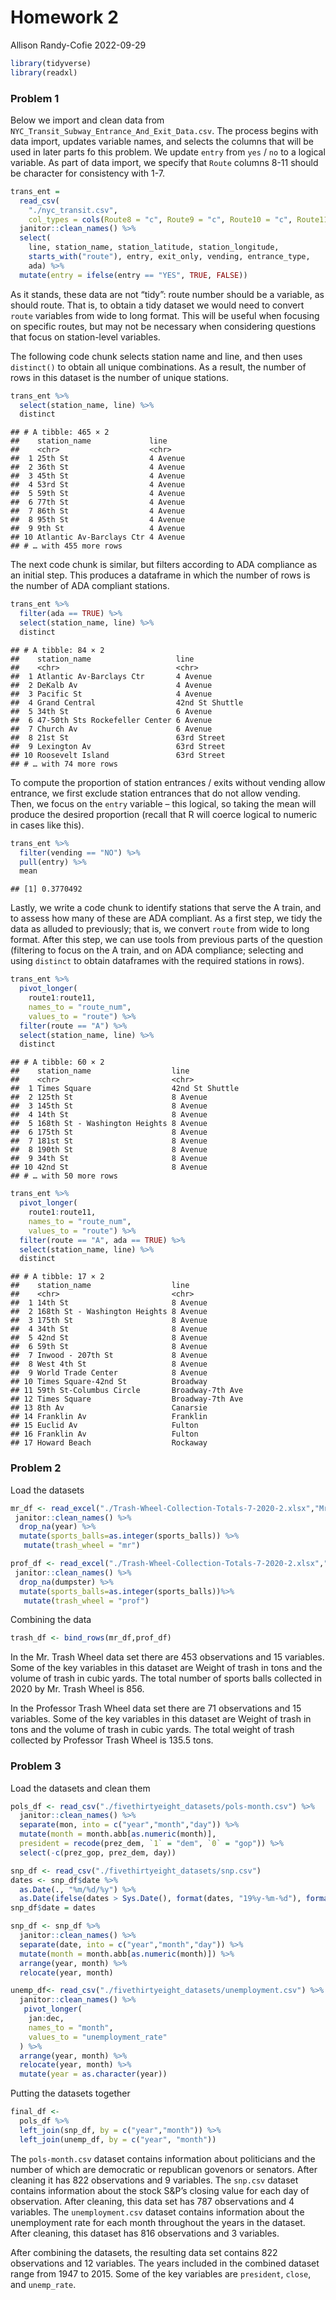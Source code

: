Homework 2
================
Allison Randy-Cofie
2022-09-29

``` r
library(tidyverse)
library(readxl)
```

### Problem 1

Below we import and clean data from
`NYC_Transit_Subway_Entrance_And_Exit_Data.csv`. The process begins with
data import, updates variable names, and selects the columns that will
be used in later parts fo this problem. We update `entry` from `yes` /
`no` to a logical variable. As part of data import, we specify that
`Route` columns 8-11 should be character for consistency with 1-7.

``` r
trans_ent = 
  read_csv(
    "./nyc_transit.csv",
    col_types = cols(Route8 = "c", Route9 = "c", Route10 = "c", Route11 = "c")) %>% 
  janitor::clean_names() %>% 
  select(
    line, station_name, station_latitude, station_longitude, 
    starts_with("route"), entry, exit_only, vending, entrance_type, 
    ada) %>% 
  mutate(entry = ifelse(entry == "YES", TRUE, FALSE))
```

As it stands, these data are not “tidy”: route number should be a
variable, as should route. That is, to obtain a tidy dataset we would
need to convert `route` variables from wide to long format. This will be
useful when focusing on specific routes, but may not be necessary when
considering questions that focus on station-level variables.

The following code chunk selects station name and line, and then uses
`distinct()` to obtain all unique combinations. As a result, the number
of rows in this dataset is the number of unique stations.

``` r
trans_ent %>% 
  select(station_name, line) %>% 
  distinct
```

    ## # A tibble: 465 × 2
    ##    station_name             line    
    ##    <chr>                    <chr>   
    ##  1 25th St                  4 Avenue
    ##  2 36th St                  4 Avenue
    ##  3 45th St                  4 Avenue
    ##  4 53rd St                  4 Avenue
    ##  5 59th St                  4 Avenue
    ##  6 77th St                  4 Avenue
    ##  7 86th St                  4 Avenue
    ##  8 95th St                  4 Avenue
    ##  9 9th St                   4 Avenue
    ## 10 Atlantic Av-Barclays Ctr 4 Avenue
    ## # … with 455 more rows

The next code chunk is similar, but filters according to ADA compliance
as an initial step. This produces a dataframe in which the number of
rows is the number of ADA compliant stations.

``` r
trans_ent %>% 
  filter(ada == TRUE) %>% 
  select(station_name, line) %>% 
  distinct
```

    ## # A tibble: 84 × 2
    ##    station_name                   line           
    ##    <chr>                          <chr>          
    ##  1 Atlantic Av-Barclays Ctr       4 Avenue       
    ##  2 DeKalb Av                      4 Avenue       
    ##  3 Pacific St                     4 Avenue       
    ##  4 Grand Central                  42nd St Shuttle
    ##  5 34th St                        6 Avenue       
    ##  6 47-50th Sts Rockefeller Center 6 Avenue       
    ##  7 Church Av                      6 Avenue       
    ##  8 21st St                        63rd Street    
    ##  9 Lexington Av                   63rd Street    
    ## 10 Roosevelt Island               63rd Street    
    ## # … with 74 more rows

To compute the proportion of station entrances / exits without vending
allow entrance, we first exclude station entrances that do not allow
vending. Then, we focus on the `entry` variable – this logical, so
taking the mean will produce the desired proportion (recall that R will
coerce logical to numeric in cases like this).

``` r
trans_ent %>% 
  filter(vending == "NO") %>% 
  pull(entry) %>% 
  mean
```

    ## [1] 0.3770492

Lastly, we write a code chunk to identify stations that serve the A
train, and to assess how many of these are ADA compliant. As a first
step, we tidy the data as alluded to previously; that is, we convert
`route` from wide to long format. After this step, we can use tools from
previous parts of the question (filtering to focus on the A train, and
on ADA compliance; selecting and using `distinct` to obtain dataframes
with the required stations in rows).

``` r
trans_ent %>% 
  pivot_longer(
    route1:route11,
    names_to = "route_num",
    values_to = "route") %>% 
  filter(route == "A") %>% 
  select(station_name, line) %>% 
  distinct
```

    ## # A tibble: 60 × 2
    ##    station_name                  line           
    ##    <chr>                         <chr>          
    ##  1 Times Square                  42nd St Shuttle
    ##  2 125th St                      8 Avenue       
    ##  3 145th St                      8 Avenue       
    ##  4 14th St                       8 Avenue       
    ##  5 168th St - Washington Heights 8 Avenue       
    ##  6 175th St                      8 Avenue       
    ##  7 181st St                      8 Avenue       
    ##  8 190th St                      8 Avenue       
    ##  9 34th St                       8 Avenue       
    ## 10 42nd St                       8 Avenue       
    ## # … with 50 more rows

``` r
trans_ent %>% 
  pivot_longer(
    route1:route11,
    names_to = "route_num",
    values_to = "route") %>% 
  filter(route == "A", ada == TRUE) %>% 
  select(station_name, line) %>% 
  distinct
```

    ## # A tibble: 17 × 2
    ##    station_name                  line            
    ##    <chr>                         <chr>           
    ##  1 14th St                       8 Avenue        
    ##  2 168th St - Washington Heights 8 Avenue        
    ##  3 175th St                      8 Avenue        
    ##  4 34th St                       8 Avenue        
    ##  5 42nd St                       8 Avenue        
    ##  6 59th St                       8 Avenue        
    ##  7 Inwood - 207th St             8 Avenue        
    ##  8 West 4th St                   8 Avenue        
    ##  9 World Trade Center            8 Avenue        
    ## 10 Times Square-42nd St          Broadway        
    ## 11 59th St-Columbus Circle       Broadway-7th Ave
    ## 12 Times Square                  Broadway-7th Ave
    ## 13 8th Av                        Canarsie        
    ## 14 Franklin Av                   Franklin        
    ## 15 Euclid Av                     Fulton          
    ## 16 Franklin Av                   Fulton          
    ## 17 Howard Beach                  Rockaway

### Problem 2

Load the datasets

``` r
mr_df <- read_excel("./Trash-Wheel-Collection-Totals-7-2020-2.xlsx","Mr. Trash Wheel","A2:N534")%>%
 janitor::clean_names() %>% 
  drop_na(year) %>% 
  mutate(sports_balls=as.integer(sports_balls)) %>% 
   mutate(trash_wheel = "mr")
```

``` r
prof_df <- read_excel("./Trash-Wheel-Collection-Totals-7-2020-2.xlsx","Professor Trash Wheel","A2:N116")%>%
 janitor::clean_names() %>% 
  drop_na(dumpster) %>% 
  mutate(sports_balls=as.integer(sports_balls))%>% 
   mutate(trash_wheel = "prof")
```

Combining the data

``` r
trash_df <- bind_rows(mr_df,prof_df)
```

In the Mr. Trash Wheel data set there are 453 observations and 15
variables. Some of the key variables in this dataset are Weight of trash
in tons and the volume of trash in cubic yards. The total number of
sports balls collected in 2020 by Mr. Trash Wheel is 856.

In the Professor Trash Wheel data set there are 71 observations and 15
variables. Some of the key variables in this dataset are Weight of trash
in tons and the volume of trash in cubic yards. The total weight of
trash collected by Professor Trash Wheel is 135.5 tons.

### Problem 3

Load the datasets and clean them

``` r
pols_df <- read_csv("./fivethirtyeight_datasets/pols-month.csv") %>% 
  janitor::clean_names() %>% 
  separate(mon, into = c("year","month","day")) %>% 
  mutate(month = month.abb[as.numeric(month)],
  president = recode(prez_dem, `1` = "dem", `0` = "gop")) %>% 
  select(-c(prez_gop, prez_dem, day)) 
```

``` r
snp_df <- read_csv("./fivethirtyeight_datasets/snp.csv") 
dates <- snp_df$date %>% 
  as.Date(., "%m/%d/%y") %>%  
  as.Date(ifelse(dates > Sys.Date(), format(dates, "19%y-%m-%d"), format(dates)))
snp_df$date = dates

snp_df <- snp_df %>% 
  janitor::clean_names() %>% 
  separate(date, into = c("year","month","day")) %>% 
  mutate(month = month.abb[as.numeric(month)]) %>% 
  arrange(year, month) %>% 
  relocate(year, month)
```

``` r
unemp_df<- read_csv("./fivethirtyeight_datasets/unemployment.csv") %>% 
  janitor::clean_names() %>%
   pivot_longer(
    jan:dec, 
    names_to = "month",
    values_to = "unemployment_rate"
  ) %>% 
  arrange(year, month) %>% 
  relocate(year, month) %>% 
  mutate(year = as.character(year))
```

Putting the datasets together

``` r
final_df <- 
  pols_df %>% 
  left_join(snp_df, by = c("year","month")) %>% 
  left_join(unemp_df, by = c("year", "month"))
```

The `pols-month.csv` dataset contains information about politicians and
the number of which are democratic or republican govenors or senators.
After cleaning it has 822 observations and 9 variables. The `snp.csv`
dataset contains information about the stock S&P’s closing value for
each day of observation. After cleaning, this data set has 787
observations and 4 variables. The `unemployment.csv` dataset contains
information about the unemployment rate for each month throughout the
years in the dataset. After cleaning, this dataset has 816 observations
and 3 variables.

After combining the datasets, the resulting data set contains 822
observations and 12 variables. The years included in the combined
dataset range from 1947 to 2015. Some of the key variables are
`president`, `close`, and `unemp_rate`.
